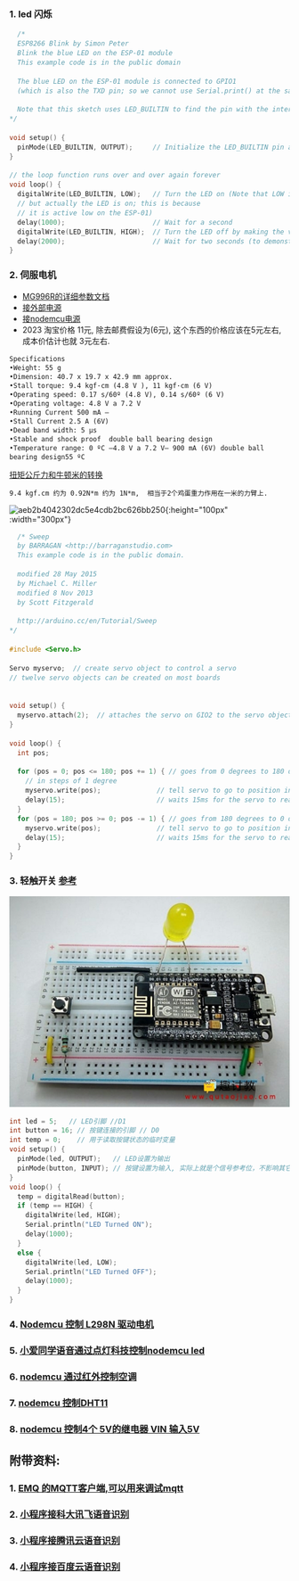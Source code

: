 
### 1. led 闪烁
```c++
  /*
  ESP8266 Blink by Simon Peter
  Blink the blue LED on the ESP-01 module
  This example code is in the public domain

  The blue LED on the ESP-01 module is connected to GPIO1
  (which is also the TXD pin; so we cannot use Serial.print() at the same time)

  Note that this sketch uses LED_BUILTIN to find the pin with the internal LED
*/

void setup() {
  pinMode(LED_BUILTIN, OUTPUT);     // Initialize the LED_BUILTIN pin as an output
}

// the loop function runs over and over again forever
void loop() {
  digitalWrite(LED_BUILTIN, LOW);   // Turn the LED on (Note that LOW is the voltage level
  // but actually the LED is on; this is because
  // it is active low on the ESP-01)
  delay(1000);                      // Wait for a second
  digitalWrite(LED_BUILTIN, HIGH);  // Turn the LED off by making the voltage HIGH
  delay(2000);                      // Wait for two seconds (to demonstrate the active low LED)
}
```

### 2. 伺服电机 
- [MG996R的详细参数文档](https://pdf1.alldatasheet.com/datasheet-pdf/view/1131873/ETC2/MG996R.html)
- [接外部电源](https://blog.csdn.net/LUqingyaun/article/details/88600573)
-  [接nodemcu电源](https://github.com/C1499/MiKa/blob/master/esp8266/README.md)
-  2023 淘宝价格 11元, 除去邮费假设为(6元), 这个东西的价格应该在5元左右, 成本价估计也就 3元左右.
```
Specifications 
•Weight: 55 g 
•Dimension: 40.7 x 19.7 x 42.9 mm approx. 
•Stall torque: 9.4 kgf·cm (4.8 V ), 11 kgf·cm (6 V) 
•Operating speed: 0.17 s/60º (4.8 V), 0.14 s/60º (6 V)  
•Operating voltage: 4.8 V a 7.2 V
•Running Current 500 mA –
•Stall Current 2.5 A (6V) 
•Dead band width: 5 μs 
•Stable and shock proof  double ball bearing design
•Temperature range: 0 ºC –4.8 V a 7.2 V– 900 mA (6V) double ball bearing design55 ºC
```

[扭矩公斤力和牛顿米的转换](https://www.justintools.com/unit-conversion/torque.php?k1=kilogram-force-centimeters&k2=newton-meters)
```
9.4 kgf.cm 约为 0.92N*m 约为 1N*m,  相当于2个鸡蛋重力作用在一米的力臂上.
```
![aeb2b4042302dc5e4cdb2bc626bb250](https://github.com/yuqi17/build-a-drone-my-own/assets/10356819/7b6367ee-2a6c-4503-b0d2-65442386117a){:height="100px" :width="300px"}


```c++
  /* Sweep
  by BARRAGAN <http://barraganstudio.com>
  This example code is in the public domain.

  modified 28 May 2015
  by Michael C. Miller
  modified 8 Nov 2013
  by Scott Fitzgerald

  http://arduino.cc/en/Tutorial/Sweep
*/

#include <Servo.h>

Servo myservo;  // create servo object to control a servo
// twelve servo objects can be created on most boards


void setup() {
  myservo.attach(2);  // attaches the servo on GIO2 to the servo object
}

void loop() {
  int pos;

  for (pos = 0; pos <= 180; pos += 1) { // goes from 0 degrees to 180 degrees
    // in steps of 1 degree
    myservo.write(pos);              // tell servo to go to position in variable 'pos'
    delay(15);                       // waits 15ms for the servo to reach the position
  }
  for (pos = 180; pos >= 0; pos -= 1) { // goes from 180 degrees to 0 degrees
    myservo.write(pos);              // tell servo to go to position in variable 'pos'
    delay(15);                       // waits 15ms for the servo to reach the position
  }
}

```

### 3. 轻触开关 [参考](https://www.qutaojiao.com/229.html)
![pushbutton](button_test.png)
```c++
int led = 5;   // LED引脚 //D1
int button = 16; // 按键连接的引脚 // D0
int temp = 0;    // 用于读取按键状态的临时变量
void setup() {
  pinMode(led, OUTPUT);   // LED设置为输出
  pinMode(button, INPUT); // 按键设置为输入, 实际上就是个信号参考位，不影响其它引脚。仅仅是一个内存标志。
}
void loop() {
  temp = digitalRead(button);
  if (temp == HIGH) {
    digitalWrite(led, HIGH);
    Serial.println("LED Turned ON");
    delay(1000);
  }
  else {
    digitalWrite(led, LOW);
    Serial.println("LED Turned OFF");
    delay(1000);
  }
}
```

### 4. [Nodemcu 控制 L298N 驱动电机](https://blog.csdn.net/qq_44419932/article/details/115905686)

### 5. [小爱同学语音通过点灯科技控制nodemcu led](https://www.kidscoding8.com/118686.html)

### 6. [nodemcu 通过红外控制空调](https://www.yiboard.com/thread-1544-1-1.html)

### 7. [nodemcu 控制DHT11](https://blog.51cto.com/u_15440897/4672869)

### 8. [nodemcu 控制4个 5V的继电器 VIN 输入5V](https://www.elecfans.com/d/1856924.html)

## 附带资料:
### 1. [EMQ 的MQTT客户端,可以用来调试mqtt](https://www.emqx.com/en/blog/esp8266-connects-to-the-public-mqtt-broker)
### 2. [小程序接科大讯飞语音识别](https://developers.weixin.qq.com/community/develop/article/doc/000ac6470783008cc7fd577525bc13)
### 3. [小程序接腾讯云语音识别](https://blog.csdn.net/m0_46846526/article/details/123719767)
### 4. [小程序接百度云语音识别](https://blog.csdn.net/sdfjasad/article/details/114148713)
